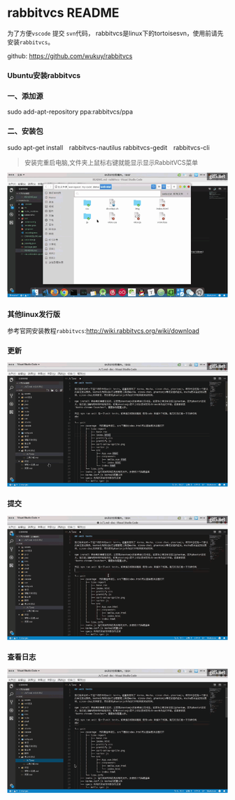 # rabbitvcs README

为了方便`vscode` 提交 `svn`代码，
rabbitvcs是linux下的tortoisesvn，使用前请先安装`rabbitvcs`。

github: https://github.com/wukuy/rabbitvcs

### Ubuntu安装rabbitvcs
### 一、添加源
sudo add-apt-repository ppa:rabbitvcs/ppa

### 二、安装包
sudo apt-get install　rabbitvcs-nautilus rabbitvcs-gedit　rabbitvcs-cli
> 安装完重启电脑,文件夹上鼠标右键就能显示显示RabbitVCS菜单

![1523081028499](./screenshot/01.gif)

### 其他linux发行版
参考官网安装教程`rabbitvcs`:http://wiki.rabbitvcs.org/wiki/download

### 更新

![1523081028499](./screenshot/02.gif)

### 提交

![1523081028499](./screenshot/04.gif)

### 查看日志

![1523081028499](./screenshot/03.gif)
